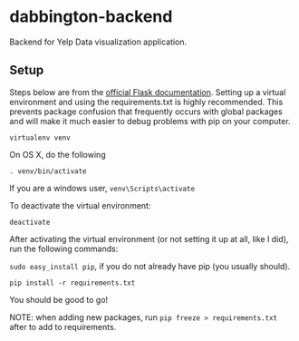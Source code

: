 # dabbington-backend
Backend for Yelp Data visualization application.

## Setup
Steps below are from the [official Flask documentation](http://flask.pocoo.org/docs/0.12/installation/).
Setting up a virtual environment and using the requirements.txt is highly recommended. This prevents package confusion that frequently occurs with global packages
and will make it much easier to debug problems with pip on your computer.

`virtualenv venv`

On OS X, do the following

`. venv/bin/activate`

If you are a windows user, 
`venv\Scripts\activate`

To deactivate the virtual environment:

`deactivate`

After activating the virtual environment (or not setting it up at all, like I did), run the following commands:

`sudo easy_install pip`, if you do not already have pip (you usually should).

`pip install -r requirements.txt`

You should be good to go!

NOTE: when adding new packages, run `pip freeze > requirements.txt` after to add to requirements.

